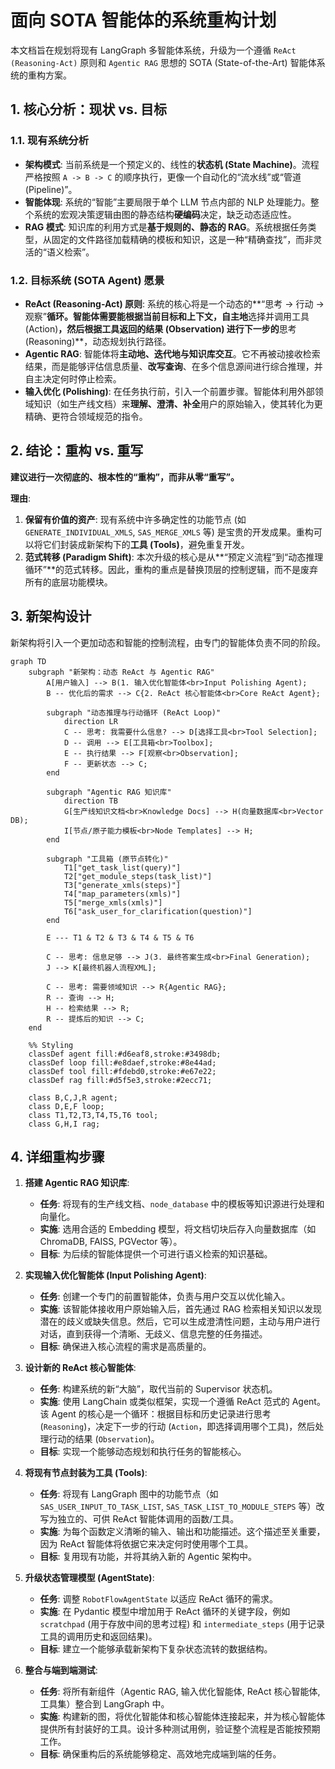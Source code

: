 # **面向 SOTA 智能体的系统重构计划**

本文档旨在规划将现有 LangGraph 多智能体系统，升级为一个遵循 `ReAct (Reasoning-Act)` 原则和 `Agentic RAG` 思想的 SOTA (State-of-the-Art) 智能体系统的重构方案。

## **1. 核心分析：现状 vs. 目标**

### **1.1. 现有系统分析**

- **架构模式**: 当前系统是一个预定义的、线性的**状态机 (State Machine)**。流程严格按照 `A -> B -> C` 的顺序执行，更像一个自动化的“流水线”或“管道 (Pipeline)”。
- **智能体现**: 系统的“智能”主要局限于单个 LLM 节点内部的 NLP 处理能力。整个系统的宏观决策逻辑由图的静态结构**硬编码**决定，缺乏动态适应性。
- **RAG 模式**: 知识库的利用方式是**基于规则的、静态的 RAG**。系统根据任务类型，从固定的文件路径加载精确的模板和知识，这是一种“精确查找”，而非灵活的“语义检索”。

### **1.2. 目标系统 (SOTA Agent) 愿景**

- **ReAct (Reasoning-Act) 原则**: 系统的核心将是一个动态的**“思考 -> 行动 -> 观察”**循环。智能体需要能根据当前目标和上下文，自主地**选择并调用工具 (Action)**，然后根据工具返回的结果 (Observation) 进行下一步的**思考 (Reasoning)**，动态规划执行路径。
- **Agentic RAG**: 智能体将**主动地、迭代地与知识库交互**。它不再被动接收检索结果，而是能够评估信息质量、**改写查询**、在多个信息源间进行综合推理，并自主决定何时停止检索。
- **输入优化 (Polishing)**: 在任务执行前，引入一个前置步骤。智能体利用外部领域知识（如生产线文档）来**理解、澄清、补全**用户的原始输入，使其转化为更精确、更符合领域规范的指令。

## **2. 结论：重构 vs. 重写**

**建议进行一次彻底的、根本性的“重构”，而非从零“重写”。**

**理由**:

1.  **保留有价值的资产**: 现有系统中许多确定性的功能节点 (如 `GENERATE_INDIVIDUAL_XMLS`, `SAS_MERGE_XMLS` 等) 是宝贵的开发成果。重构可以将它们封装成新架构下的**工具 (Tools)**，避免重复开发。
2.  **范式转移 (Paradigm Shift)**: 本次升级的核心是从**“预定义流程”到“动态推理循环”**的范式转移。因此，重构的重点是替换顶层的控制逻辑，而不是废弃所有的底层功能模块。

## **3. 新架构设计**

新架构将引入一个更加动态和智能的控制流程，由专门的智能体负责不同的阶段。

```mermaid
graph TD
    subgraph "新架构：动态 ReAct 与 Agentic RAG"
        A[用户输入] --> B(1. 输入优化智能体<br>Input Polishing Agent);
        B -- 优化后的需求 --> C{2. ReAct 核心智能体<br>Core ReAct Agent};

        subgraph "动态推理与行动循环 (ReAct Loop)"
            direction LR
            C -- 思考: 我需要什么信息? --> D[选择工具<br>Tool Selection];
            D -- 调用 --> E[工具箱<br>Toolbox];
            E -- 执行结果 --> F[观察<br>Observation];
            F -- 更新状态 --> C;
        end

        subgraph "Agentic RAG 知识库"
            direction TB
            G[生产线知识文档<br>Knowledge Docs] --> H(向量数据库<br>Vector DB);
            I[节点/原子能力模板<br>Node Templates] --> H;
        end

        subgraph "工具箱 (原节点转化)"
            T1["get_task_list(query)"]
            T2["get_module_steps(task_list)"]
            T3["generate_xmls(steps)"]
            T4["map_parameters(xmls)"]
            T5["merge_xmls(xmls)"]
            T6["ask_user_for_clarification(question)"]
        end

        E --- T1 & T2 & T3 & T4 & T5 & T6

        C -- 思考: 信息足够 --> J(3. 最终答案生成<br>Final Generation);
        J --> K[最终机器人流程XML];

        C -- 思考: 需要领域知识 --> R{Agentic RAG};
        R -- 查询 --> H;
        H -- 检索结果 --> R;
        R -- 提炼后的知识 --> C;
    end

    %% Styling
    classDef agent fill:#d6eaf8,stroke:#3498db;
    classDef loop fill:#e8daef,stroke:#8e44ad;
    classDef tool fill:#fdebd0,stroke:#e67e22;
    classDef rag fill:#d5f5e3,stroke:#2ecc71;

    class B,C,J,R agent;
    class D,E,F loop;
    class T1,T2,T3,T4,T5,T6 tool;
    class G,H,I rag;
```

## **4. 详细重构步骤**

1.  **搭建 Agentic RAG 知识库**:

    - **任务**: 将现有的生产线文档、`node_database` 中的模板等知识源进行处理和向量化。
    - **实施**: 选用合适的 Embedding 模型，将文档切块后存入向量数据库（如 ChromaDB, FAISS, PGVector 等）。
    - **目标**: 为后续的智能体提供一个可进行语义检索的知识基础。

2.  **实现输入优化智能体 (Input Polishing Agent)**:

    - **任务**: 创建一个专门的前置智能体，负责与用户交互以优化输入。
    - **实施**: 该智能体接收用户原始输入后，首先通过 RAG 检索相关知识以发现潜在的歧义或缺失信息。然后，它可以生成澄清性问题，主动与用户进行对话，直到获得一个清晰、无歧义、信息完整的任务描述。
    - **目标**: 确保进入核心流程的需求是高质量的。

3.  **设计新的 ReAct 核心智能体**:

    - **任务**: 构建系统的新“大脑”，取代当前的 Supervisor 状态机。
    - **实施**: 使用 LangChain 或类似框架，实现一个遵循 ReAct 范式的 Agent。该 Agent 的核心是一个循环：根据目标和历史记录进行思考 (`Reasoning`)，决定下一步的行动 (`Action`，即选择调用哪个工具)，然后处理行动的结果 (`Observation`)。
    - **目标**: 实现一个能够动态规划和执行任务的智能核心。

4.  **将现有节点封装为工具 (Tools)**:

    - **任务**: 将现有 LangGraph 图中的功能节点（如 `SAS_USER_INPUT_TO_TASK_LIST`, `SAS_TASK_LIST_TO_MODULE_STEPS` 等）改写为独立的、可供 ReAct 智能体调用的函数/工具。
    - **实施**: 为每个函数定义清晰的输入、输出和功能描述。这个描述至关重要，因为 ReAct 智能体将依据它来决定何时使用哪个工具。
    - **目标**: 复用现有功能，并将其纳入新的 Agentic 架构中。

5.  **升级状态管理模型 (AgentState)**:

    - **任务**: 调整 `RobotFlowAgentState` 以适应 ReAct 循环的需求。
    - **实施**: 在 Pydantic 模型中增加用于 ReAct 循环的关键字段，例如 `scratchpad` (用于存放中间的思考过程) 和 `intermediate_steps` (用于记录工具的调用历史和返回结果)。
    - **目标**: 建立一个能够承载新架构下复杂状态流转的数据结构。

6.  **整合与端到端测试**:
    - **任务**: 将所有新组件（Agentic RAG, 输入优化智能体, ReAct 核心智能体, 工具集）整合到 LangGraph 中。
    - **实施**: 构建新的图，将优化智能体和核心智能体连接起来，并为核心智能体提供所有封装好的工具。设计多种测试用例，验证整个流程是否能按预期工作。
    - **目标**: 确保重构后的系统能够稳定、高效地完成端到端的任务。
